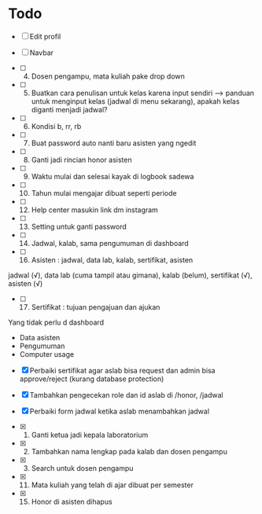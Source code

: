 # Todo

- [ ] Edit profil

- [ ] Navbar

- [ ] 4. Dosen pengampu, mata kuliah pake drop down 

- [ ] 5. Buatkan cara penulisan untuk kelas karena input sendiri --> panduan untuk menginput kelas (jadwal di menu sekarang), apakah kelas diganti menjadi jadwal?

- [ ] 6. Kondisi b, rr, rb

- [ ] 7. Buat password auto nanti baru asisten yang ngedit
- [ ] 8. Ganti jadi rincian honor asisten

- [ ] 9. Waktu mulai dan selesai kayak di logbook sadewa
- [ ] 10. Tahun mulai mengajar dibuat seperti periode


- [ ] 12. Help center masukin link dm instagram

- [ ] 13. Setting untuk ganti password

- [ ] 14. Jadwal, kalab, sama pengumuman di dashboard


- [ ] 16. Asisten : jadwal, data lab, kalab, sertifikat, asisten

jadwal (√), data lab (cuma tampil atau gimana), kalab (belum), sertifikat (√), asisten (√)

- [ ] 17. Sertifikat : tujuan pengajuan dan ajukan

Yang tidak perlu d dashboard
* Data asisten
* Pengumuman
* Computer usage


- [x] Perbaiki sertifikat agar aslab bisa request dan admin bisa approve/reject (kurang database protection)
- [x] Tambahkan pengecekan role dan id aslab di /honor, /jadwal
- [x] Perbaiki form jadwal ketika aslab menambahkan jadwal 
- [x] 1. Ganti ketua jadi kepala laboratorium
- [x] 2. Tambahkan nama lengkap pada kalab dan dosen pengampu

- [x] 3. Search untuk dosen pengampu
- [x] 11. Mata kuliah yang telah di ajar dibuat per semester
- [x] 15. Honor di asisten dihapus
